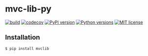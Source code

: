 # mvc-lib-py

[![build](https://github.com/MetaverseChain/mvc-lib-py/actions/workflows/build.yml/badge.svg)](https://github.com/MetaverseChain/mvc-lib-py/actions/workflows/build.yml)
[![codecov](https://codecov.io/gh/MetaverseChain/mvc-lib-py/branch/main/graph/badge.svg?token=WP5YD1DYRQ)](https://codecov.io/gh/MetaverseChain/mvc-lib-py)
[![PyPI version](https://img.shields.io/pypi/v/mvclib)](https://pypi.org/project/mvclib)
[![Python versions](https://img.shields.io/pypi/pyversions/mvclib)](https://pypi.org/project/mvclib)
[![MIT license](https://img.shields.io/badge/license-MIT-blue)](https://en.wikipedia.org/wiki/MIT_License)

## Installation

```bash
$ pip install mvclib
```
